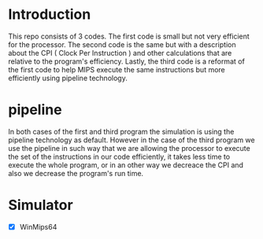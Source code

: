 # Introduction 
This repo consists of 3 codes. The first code is small but not very efficient for the processor. The second code is the same but with a description about the CPI ( Clock Per Instruction ) and other calculations that are relative to the program's efficiency. Lastly, the third code is a reformat of the first code to help MIPS execute the same instructions but more efficiently using pipeline technology. 

# pipeline
In both cases of the first and third program the simulation is using the pipeline technology as default. However in the case of the third program we use the pipeline in such way that we are allowing the processor to execute the set of the instructions in our code efficiently, it takes less time to execute the whole program, or in an other way we decreace the CPI and also we decrease the program's run time.

# Simulator
- [x] WinMips64
